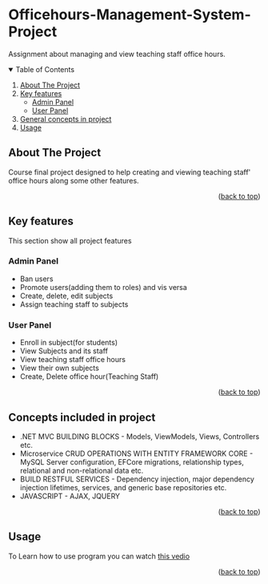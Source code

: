 # Officehours-Management-System-Project
Assignment about managing and view teaching staff office hours.

<!-- TABLE OF CONTENTS -->
<details open="open">
  <summary>Table of Contents</summary>
  <ol>
    <li>
      <a href="#about-the-project">About The Project</a>
      </li>
    <li>
      <a href="#Key-features">Key features</a>
      <ul>
        <li><a href="#Admin-Panel">Admin Panel</a></li>
        <li><a href="#User-Panel">User Panel</a></li>
      </ul>
    </li>
    <li><a href="#Concepts-included-in-project">General concepts in project</a></li>
    <li><a href="#usage">Usage</a></li>
    </ol>
</details>

<!-- ABOUT THE PROJECT -->
## About The Project

Course final project designed to help creating and viewing teaching staff' office hours along some other features.

<p align="right">(<a href="#top">back to top</a>)</p>

<!-- GETTING STARTED -->
## Key features
This section show all project features  

### Admin Panel
* Ban users
* Promote users(adding them to roles) and vis versa
* Create, delete, edit subjects
* Assign teaching staff to subjects

### User Panel
* Enroll in subject(for students)
* View Subjects and its staff
* View teaching staff office hours
* View their own subjects
* Create, Delete office hour(Teaching Staff)

<p align="right">(<a href="#top">back to top</a>)</p>

<!-- Project development stages -->
## Concepts included in project

* .NET MVC BUILDING BLOCKS - Models, ViewModels, Views, Controllers etc.
* Microservice CRUD OPERATIONS WITH ENTITY FRAMEWORK CORE - MySQL Server configuration, EFCore migrations, relationship types, relational and non-relational data etc.
* BUILD RESTFUL SERVICES - Dependency injection, major dependency injection lifetimes, services, and generic base repositories etc.
* JAVASCRIPT - AJAX, JQUERY

<p align="right">(<a href="#top">back to top</a>)</p>

<!-- USAGE EXAMPLES -->
## Usage
To Learn how to use program you can watch <a href="https://github.com/mahmoud45/Officehours-Management-System-Project/blob/main/Usage/Project%20Usage.mp4">this vedio</a>

<p align="right">(<a href="#top">back to top</a>)</p>


